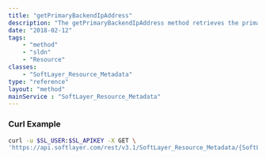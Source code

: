 ```yaml
---
title: "getPrimaryBackendIpAddress"
description: "The getPrimaryBackendIpAddress method retrieves the primary backend IP address for the resource"
date: "2018-02-12"
tags:
    - "method"
    - "sldn"
    - "Resource"
classes:
    - "SoftLayer_Resource_Metadata"
type: "reference"
layout: "method"
mainService : "SoftLayer_Resource_Metadata"
---
```


### Curl Example
```bash
curl -u $SL_USER:$SL_APIKEY -X GET \
'https://api.softlayer.com/rest/v3.1/SoftLayer_Resource_Metadata/{SoftLayer_Resource_MetadataID}/getPrimaryBackendIpAddress'
```
